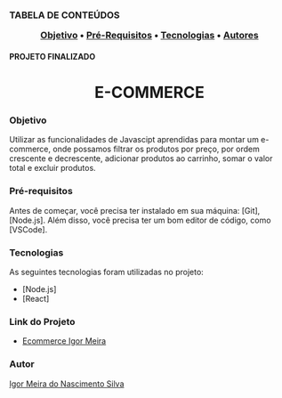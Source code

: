 <h3>TABELA DE CONTEÚDOS
<p align="center">
 <a href="#objetivo">Objetivo</a> •
 <a href="#Pré-Requisitos">Pré-Requisitos</a> • 
 <a href="#tecnologias">Tecnologias</a> • 
 <a href="#autor">Autores</a> 
</p>
  
<h4>PROJETO FINALIZADO</h4>


<h1 align="center">E-COMMERCE</h1>

### Objetivo

<p>Utilizar as funcionalidades de Javascipt aprendidas para montar um e-commerce, onde possamos filtrar os produtos por preço, por ordem crescente e decrescente, adicionar produtos ao carrinho, somar o valor total e excluir produtos.</p>

### Pré-requisitos

Antes de começar, você precisa ter instalado em sua máquina: [Git], [Node.js].
Além disso, você precisa ter um bom editor de código, como [VSCode].

### Tecnologias

As seguintes tecnologias foram utilizadas no projeto:

- [Node.js]
- [React]

### Link do Projeto
- <a href="http://ecommerceigor.surge.sh/">Ecommerce Igor Meira</a> 

### Autor

 <a href="https://www.linkedin.com/in/igor-meira-55422a1b5/">Igor Meira do Nascimento Silva</a>
